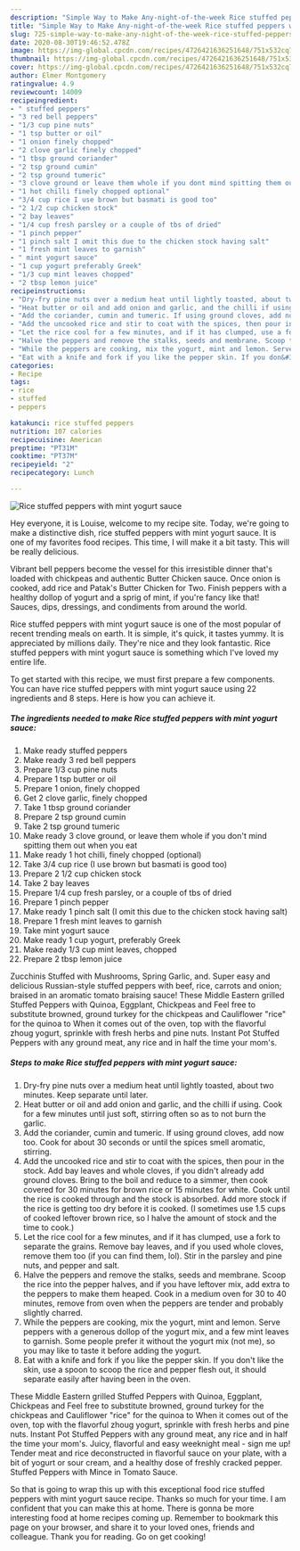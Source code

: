 ```yaml
---
description: "Simple Way to Make Any-night-of-the-week Rice stuffed peppers with mint yogurt sauce"
title: "Simple Way to Make Any-night-of-the-week Rice stuffed peppers with mint yogurt sauce"
slug: 725-simple-way-to-make-any-night-of-the-week-rice-stuffed-peppers-with-mint-yogurt-sauce
date: 2020-08-30T19:46:52.478Z
image: https://img-global.cpcdn.com/recipes/4726421636251648/751x532cq70/rice-stuffed-peppers-with-mint-yogurt-sauce-recipe-main-photo.jpg
thumbnail: https://img-global.cpcdn.com/recipes/4726421636251648/751x532cq70/rice-stuffed-peppers-with-mint-yogurt-sauce-recipe-main-photo.jpg
cover: https://img-global.cpcdn.com/recipes/4726421636251648/751x532cq70/rice-stuffed-peppers-with-mint-yogurt-sauce-recipe-main-photo.jpg
author: Elmer Montgomery
ratingvalue: 4.9
reviewcount: 14009
recipeingredient:
- " stuffed peppers"
- "3 red bell peppers"
- "1/3 cup pine nuts"
- "1 tsp butter or oil"
- "1 onion finely chopped"
- "2 clove garlic finely chopped"
- "1 tbsp ground coriander"
- "2 tsp ground cumin"
- "2 tsp ground tumeric"
- "3 clove ground or leave them whole if you dont mind spitting them out when you eat"
- "1 hot chilli finely chopped optional"
- "3/4 cup rice I use brown but basmati is good too"
- "2 1/2 cup chicken stock"
- "2 bay leaves"
- "1/4 cup fresh parsley or a couple of tbs of dried"
- "1 pinch pepper"
- "1 pinch salt I omit this due to the chicken stock having salt"
- "1 fresh mint leaves to garnish"
- " mint yogurt sauce"
- "1 cup yogurt preferably Greek"
- "1/3 cup mint leaves chopped"
- "2 tbsp lemon juice"
recipeinstructions:
- "Dry-fry pine nuts over a medium heat until lightly toasted, about two minutes. Keep separate until later."
- "Heat butter or oil and add onion and garlic, and the chilli if using. Cook for a few minutes until just soft, stirring often so as to not burn the garlic."
- "Add the coriander, cumin and tumeric. If using ground cloves, add now too. Cook for about 30 seconds or until the spices smell aromatic, stirring."
- "Add the uncooked rice and stir to coat with the spices, then pour in the stock. Add bay leaves and whole cloves, if you didn&#39;t already add ground cloves. Bring to the boil and reduce to a simmer, then cook covered for 30 minutes for brown rice or 15 minutes for white. Cook until the rice is cooked through and the stock is absorbed. Add more stock if the rice is getting too dry before it is cooked. (I sometimes use 1.5 cups of cooked leftover brown rice, so I halve the amount of stock and the time to cook.)"
- "Let the rice cool for a few minutes, and if it has clumped, use a fork to separate the grains. Remove bay leaves, and if you used whole cloves, remove them too (if you can find them, lol). Stir in the parsley and pine nuts, and pepper and salt."
- "Halve the peppers and remove the stalks, seeds and membrane. Scoop the rice into the pepper halves, and if you have leftover mix, add extra to the peppers to make them heaped. Cook in a medium oven for 30 to 40 minutes, remove from oven when the peppers are tender and probably slightly charred."
- "While the peppers are cooking, mix the yogurt, mint and lemon. Serve peppers with a generous dollop of the yogurt mix, and a few mint leaves to garnish. Some people prefer it without the yogurt mix (not me), so you may like to taste it before adding the yogurt."
- "Eat with a knife and fork if you like the pepper skin. If you don&#39;t like the skin, use a spoon to scoop the rice and pepper flesh out, it should separate easily after having been in the oven."
categories:
- Recipe
tags:
- rice
- stuffed
- peppers

katakunci: rice stuffed peppers 
nutrition: 107 calories
recipecuisine: American
preptime: "PT31M"
cooktime: "PT37M"
recipeyield: "2"
recipecategory: Lunch

---
```



![Rice stuffed peppers with mint yogurt sauce](https://img-global.cpcdn.com/recipes/4726421636251648/751x532cq70/rice-stuffed-peppers-with-mint-yogurt-sauce-recipe-main-photo.jpg)

Hey everyone, it is Louise, welcome to my recipe site. Today, we're going to make a distinctive dish, rice stuffed peppers with mint yogurt sauce. It is one of my favorites food recipes. This time, I will make it a bit tasty. This will be really delicious.

Vibrant bell peppers become the vessel for this irresistible dinner that&#39;s loaded with chickpeas and authentic Butter Chicken sauce. Once onion is cooked, add rice and Patak&#39;s Butter Chicken for Two. Finish peppers with a healthy dollop of yogurt and a sprig of mint, if you&#39;re fancy like that! Sauces, dips, dressings, and condiments from around the world.

Rice stuffed peppers with mint yogurt sauce is one of the most popular of recent trending meals on earth. It is simple, it's quick, it tastes yummy. It is appreciated by millions daily. They're nice and they look fantastic. Rice stuffed peppers with mint yogurt sauce is something which I've loved my entire life.


To get started with this recipe, we must first prepare a few components. You can have rice stuffed peppers with mint yogurt sauce using 22 ingredients and 8 steps. Here is how you can achieve it.

<!--inarticleads1-->

##### The ingredients needed to make Rice stuffed peppers with mint yogurt sauce:

1. Make ready  stuffed peppers
1. Make ready 3 red bell peppers
1. Prepare 1/3 cup pine nuts
1. Prepare 1 tsp butter or oil
1. Prepare 1 onion, finely chopped
1. Get 2 clove garlic, finely chopped
1. Take 1 tbsp ground coriander
1. Prepare 2 tsp ground cumin
1. Take 2 tsp ground tumeric
1. Make ready 3 clove ground, or leave them whole if you don&#39;t mind spitting them out when you eat
1. Make ready 1 hot chilli, finely chopped (optional)
1. Take 3/4 cup rice (I use brown but basmati is good too)
1. Prepare 2 1/2 cup chicken stock
1. Take 2 bay leaves
1. Prepare 1/4 cup fresh parsley, or a couple of tbs of dried
1. Prepare 1 pinch pepper
1. Make ready 1 pinch salt (I omit this due to the chicken stock having salt)
1. Prepare 1 fresh mint leaves to garnish
1. Take  mint yogurt sauce
1. Make ready 1 cup yogurt, preferably Greek
1. Make ready 1/3 cup mint leaves, chopped
1. Prepare 2 tbsp lemon juice


Zucchinis Stuffed with Mushrooms, Spring Garlic, and. Super easy and delicious Russian-style stuffed peppers with beef, rice, carrots and onion; braised in an aromatic tomato braising sauce! These Middle Eastern grilled Stuffed Peppers with Quinoa, Eggplant, Chickpeas and Feel free to substitute browned, ground turkey for the chickpeas and Cauliflower &#34;rice&#34; for the quinoa to When it comes out of the oven, top with the flavorful zhoug yogurt, sprinkle with fresh herbs and pine nuts. Instant Pot Stuffed Peppers with any ground meat, any rice and in half the time your mom&#39;s. 

<!--inarticleads2-->

##### Steps to make Rice stuffed peppers with mint yogurt sauce:

1. Dry-fry pine nuts over a medium heat until lightly toasted, about two minutes. Keep separate until later.
1. Heat butter or oil and add onion and garlic, and the chilli if using. Cook for a few minutes until just soft, stirring often so as to not burn the garlic.
1. Add the coriander, cumin and tumeric. If using ground cloves, add now too. Cook for about 30 seconds or until the spices smell aromatic, stirring.
1. Add the uncooked rice and stir to coat with the spices, then pour in the stock. Add bay leaves and whole cloves, if you didn&#39;t already add ground cloves. Bring to the boil and reduce to a simmer, then cook covered for 30 minutes for brown rice or 15 minutes for white. Cook until the rice is cooked through and the stock is absorbed. Add more stock if the rice is getting too dry before it is cooked. (I sometimes use 1.5 cups of cooked leftover brown rice, so I halve the amount of stock and the time to cook.)
1. Let the rice cool for a few minutes, and if it has clumped, use a fork to separate the grains. Remove bay leaves, and if you used whole cloves, remove them too (if you can find them, lol). Stir in the parsley and pine nuts, and pepper and salt.
1. Halve the peppers and remove the stalks, seeds and membrane. Scoop the rice into the pepper halves, and if you have leftover mix, add extra to the peppers to make them heaped. Cook in a medium oven for 30 to 40 minutes, remove from oven when the peppers are tender and probably slightly charred.
1. While the peppers are cooking, mix the yogurt, mint and lemon. Serve peppers with a generous dollop of the yogurt mix, and a few mint leaves to garnish. Some people prefer it without the yogurt mix (not me), so you may like to taste it before adding the yogurt.
1. Eat with a knife and fork if you like the pepper skin. If you don&#39;t like the skin, use a spoon to scoop the rice and pepper flesh out, it should separate easily after having been in the oven.


These Middle Eastern grilled Stuffed Peppers with Quinoa, Eggplant, Chickpeas and Feel free to substitute browned, ground turkey for the chickpeas and Cauliflower &#34;rice&#34; for the quinoa to When it comes out of the oven, top with the flavorful zhoug yogurt, sprinkle with fresh herbs and pine nuts. Instant Pot Stuffed Peppers with any ground meat, any rice and in half the time your mom&#39;s. Juicy, flavorful and easy weeknight meal - sign me up! Tender meat and rice deconstructed in flavorful sauce on your plate, with a bit of yogurt or sour cream, and a healthy dose of freshly cracked pepper. Stuffed Peppers with Mince in Tomato Sauce. 

So that is going to wrap this up with this exceptional food rice stuffed peppers with mint yogurt sauce recipe. Thanks so much for your time. I am confident that you can make this at home. There is gonna be more interesting food at home recipes coming up. Remember to bookmark this page on your browser, and share it to your loved ones, friends and colleague. Thank you for reading. Go on get cooking!
